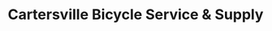 ---
title: "Cartersville Bicycle Service & Supply"
url: /cartersville/cartersville-bicycle-service-und-supply/
shop: Fahrrad
---